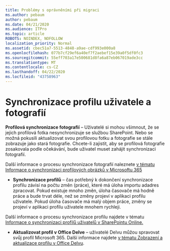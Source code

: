 ```yaml
---
title: Problémy s oprávněními při migraci
ms.author: pebaum
author: pebaum
ms.date: 04/21/2020
ms.audience: ITPro
ms.topic: article
ROBOTS: NOINDEX, NOFOLLOW
localization_priority: Normal
ms.assetid: cbec51a7-5513-4848-a9ae-cdf993e000a8
ms.openlocfilehash: 077b7cf29ef6a40ef7f2aebef15e39a0f5df0fc3
ms.sourcegitcommit: 55eff703a17e500681d8fa6a87eb067019ade3cc
ms.translationtype: MT
ms.contentlocale: cs-CZ
ms.lasthandoff: 04/22/2020
ms.locfileid: "43758963"
---
```

# <a name="user-profile-and-photo-synchronization"></a>Synchronizace profilu uživatele a fotografií

 **Profilová synchronizace fotografií** – Uživatelé si mohou všimnout, že se jejich profilová fotka nesynchronizuje se službou SharePoint. Nebo se možná pokusili aktualizovat svou profilovou fotku a fotografie se stále zobrazuje jako stará fotografie. Chcete-li zajistit, aby se profilová fotografie zosakovala podle očekávání, bude uživatel muset zahájit synchronizaci fotografií. 
  
Další informace o procesu synchronizace fotografií naleznete [v tématu Informace o synchronizaci profilových obrázků v Microsoftu 365](https://go.microsoft.com/fwlink/?linkid=2022634)
  
- **Synchronizace profilů** – čas potřebný k dokončení synchronizace profilu závisí na počtu změn (práce), které má úloha importu adadres zpracovat. Pokud existuje mnoho změn, úloha časovače má hodně práce a bude trvat déle, než se změny projeví v aplikaci profilu uživatele. Pokud úloha časovače má malý objem práce, změny se projeví v aplikaci profilu uživatele mnohem rychleji. 
  
Další informace o procesu synchronizace profilu najdete v tématu [Informace o synchronizaci profilů uživatelů v SharePointu Online.](https://go.microsoft.com/fwlink/?linkid=2022639)
    
- **Aktualizovat profil v Office Delve** – uživatelé Delvu můžou spravovat svůj profil Microsoft 365. Další informace najdete [v tématu Zobrazení a aktualizace profilu v Office Delvu](https://support.office.com/article/View-and-update-your-profile-in-Office-Delve-4e84343b-eedf-45a1-aeb9-8627ccca14ba).
    

